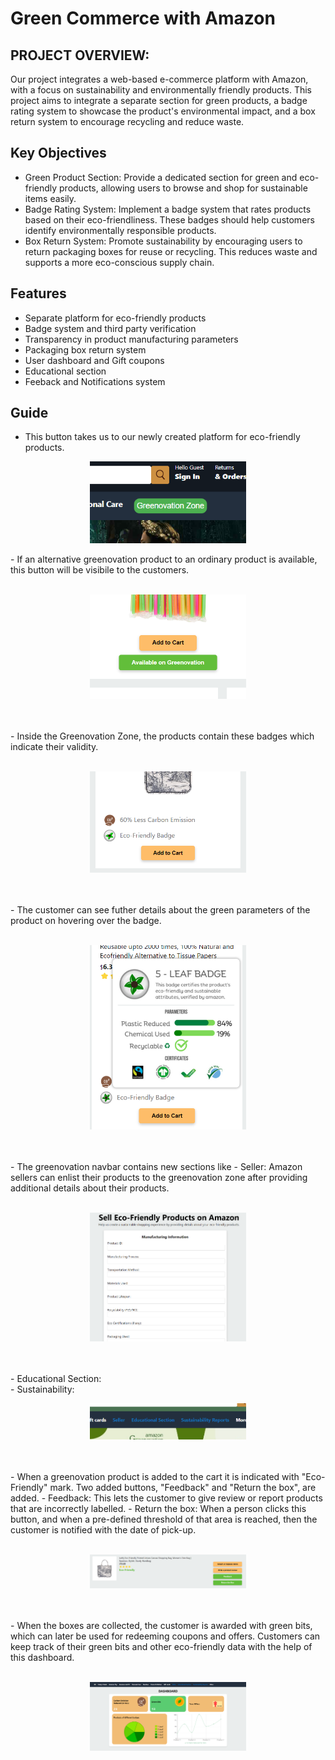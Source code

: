 # Green Commerce with Amazon

## PROJECT OVERVIEW: 

Our project integrates a web-based e-commerce platform with Amazon, with a focus on sustainability and environmentally friendly products. This project aims to integrate a separate section for green products, a badge rating system to showcase the product's environmental impact, and a box return system to encourage recycling and reduce waste.
## Key Objectives
- Green Product Section: Provide a dedicated section for green and eco-friendly products, allowing users to browse and shop for sustainable items easily.
- Badge Rating System: Implement a badge system that rates products based on their eco-friendliness. These badges should help customers identify environmentally responsible products.
- Box Return System:  Promote sustainability by encouraging users to return packaging boxes for reuse or recycling. This reduces waste and supports a more eco-conscious supply chain.

## Features

- Separate platform for eco-friendly products
- Badge system and third party verification
- Transparency in product manufacturing parameters
- Packaging box return system
- User dashboard and Gift coupons
- Educational section
- Feeback and Notifications system



## Guide

- This button takes us to our newly created platform for eco-friendly products.<br>
<p align="center"><img src="/screenshots/greenovation_button.png" width="250"></p>
- If an alternative greenovation product to an ordinary product is available, this button will be visibile to the customers.<br></br>
<p align="center"><img src="/screenshots/available_button.png" width="250" height="auto"></p><br></br>
- Inside the Greenovation Zone, the products contain these badges which indicate their validity.<br></br>
<p align="center"><img src="/screenshots/badges.png" width="250" height="auto"></p><br></br>
- The customer can see futher details about the green parameters of the product on hovering over the badge.<br></br>
<p align="center"><img src="/screenshots/badge_parameters.png" width="250" height="auto"></p><br></br>
- The greenovation navbar contains new sections like
    - Seller: Amazon sellers can enlist their products to the greenovation zone after providing additional details about their products.<br></br>
    <p align="center"><img src="/screenshots/seller_form.png" width="250" height="auto"></p><br></br>
    - Educational Section: <br>
    - Sustainability: <br>
<p align="center"><img src="/screenshots/navbargreen_buttons.png" width="250" height="auto"></p><br></br>
- When a greenovation product is added to the cart it is indicated with "Eco-Friendly" mark. Two added buttons, "Feedback" and "Return the box", are added.
    - Feedback: This lets the customer to give review or report products that are incorrectly labelled.
    - Return the box: When a person clicks this button, and when a pre-defined threshold of that area is reached, then the customer is notified with the date of pick-up.<br></br>
<p align="center"><img src="/screenshots/feedback_and_returnbox.png" width="250" height="auto"></p><br></br>
- When the boxes are collected, the customer is awarded with green bits, which can later be used for redeeming coupons and offers. Customers can keep track of their green bits and other eco-friendly data with the help of this dashboard.<br></br>
<p align="center"><img src="/screenshots/dashboard.png" width="250" height="auto"></p><br></br>
